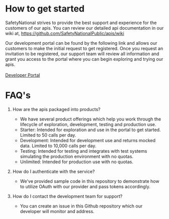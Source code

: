 
# How to get started 
SafetyNational strives to provide the best support and experience for the customers of our apis.  You can review our detailed api documentation in our wiki at, https://github.com/SafetyNationalPublic/apis/wiki

Our development portal can be found by the following link and allows our customers to make the initial request to get registered. Once you request an invitation to be registered, our support team will review all information and grant you access to the portal where you can begin exploring and trying our apis. 
<br><br><a href="https://api-sandbox-cus.developer.azure-api.net/">Developer Portal</a>  

#  FAQ's
1. How are the apis packaged into products?
   - We have several product offerings which help you work through the lifecycle of exploration, development, testing and production use. 
   - Starter: Intended for exploration and use in the portal to get started. Limited to 50 calls per day.
   - Development: Intended for development use and returns mocked data.  Limited to 10,000 calls per day.
   - Testing: Intended for testing and integrates with test systems simulating the production environment with no quotas.
   - Unlimited: Intended for production use with no quotas.  

2. How do I authenticate with the service?
   - We've provided sample code in this repository to demonstrate how to utilize OAuth with our provider and pass tokens accordingly.
   
3. How do I contact the development team for support?
   - You can create an issue in this Github repository which our developer will monitor and address.

